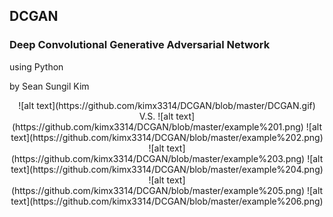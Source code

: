 ## DCGAN
### Deep Convolutional Generative Adversarial Network
using Python

by Sean Sungil Kim

<p align="center">
  ![alt text](https://github.com/kimx3314/DCGAN/blob/master/DCGAN.gif) V.S. ![alt text](https://github.com/kimx3314/DCGAN/blob/master/example%201.png) ![alt text](https://github.com/kimx3314/DCGAN/blob/master/example%202.png) ![alt text](https://github.com/kimx3314/DCGAN/blob/master/example%203.png) ![alt text](https://github.com/kimx3314/DCGAN/blob/master/example%204.png) ![alt text](https://github.com/kimx3314/DCGAN/blob/master/example%205.png) ![alt text](https://github.com/kimx3314/DCGAN/blob/master/example%206.png)
</p>
